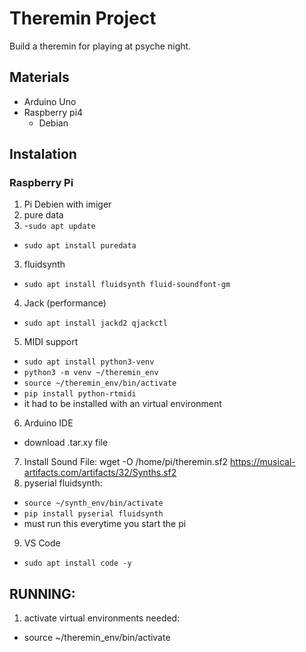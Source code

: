 # Theremin Project
Build a theremin for playing at psyche night.  

## Materials
- Arduino Uno 
- Raspberry pi4
  - Debian 

## Instalation
### Raspberry Pi
1. Pi Debien with imiger
2. pure data
3. -`sudo apt update`
  - `sudo apt install puredata`
3. fluidsynth
  - `sudo apt install fluidsynth fluid-soundfont-gm`
4. Jack (performance)
  - `sudo apt install jackd2 qjackctl`
5. MIDI support
  - `sudo apt install python3-venv`
  - `python3 -m venv ~/theremin_env`
  - `source ~/theremin_env/bin/activate`
  - `pip install python-rtmidi`
  - it had to be installed with an virtual environment
6. Arduino IDE
  - download .tar.xy file
7. Install Sound File:
wget -O /home/pi/theremin.sf2 https://musical-artifacts.com/artifacts/32/Synths.sf2
8. pyserial fluidsynth:
  - `source ~/synth_env/bin/activate`
  - `pip install pyserial fluidsynth`
  - must run this everytime you start the pi
9. VS Code
  - `sudo apt install code -y`

## RUNNING:
1. activate virtual environments needed:
  - source ~/theremin_env/bin/activate










